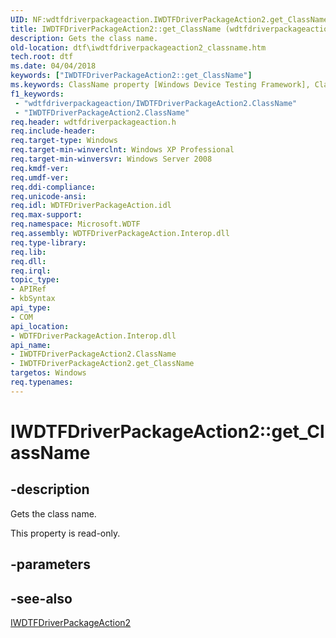 ```yaml
---
UID: NF:wdtfdriverpackageaction.IWDTFDriverPackageAction2.get_ClassName
title: IWDTFDriverPackageAction2::get_ClassName (wdtfdriverpackageaction.h)
description: Gets the class name.
old-location: dtf\iwdtfdriverpackageaction2_classname.htm
tech.root: dtf
ms.date: 04/04/2018
keywords: ["IWDTFDriverPackageAction2::get_ClassName"]
ms.keywords: ClassName property [Windows Device Testing Framework], ClassName property [Windows Device Testing Framework],IWDTFDriverPackageAction2 interface, IWDTFDriverPackageAction2 interface [Windows Device Testing Framework],ClassName property, IWDTFDriverPackageAction2.ClassName, IWDTFDriverPackageAction2.get_ClassName, IWDTFDriverPackageAction2::ClassName, IWDTFDriverPackageAction2::get_ClassName, Microsoft.WDTF.IWDTFDriverPackageAction2.ClassName, Microsoft::WDTF::IWDTFDriverPackageAction2::ClassName, dtf.iwdtfdriverpackageaction2_classname, get_ClassName, wdtfdriverpackageaction/IWDTFDriverPackageAction2::ClassName, wdtfdriverpackageaction/IWDTFDriverPackageAction2::get_ClassName
f1_keywords:
 - "wdtfdriverpackageaction/IWDTFDriverPackageAction2.ClassName"
 - "IWDTFDriverPackageAction2.ClassName"
req.header: wdtfdriverpackageaction.h
req.include-header: 
req.target-type: Windows
req.target-min-winverclnt: Windows XP Professional
req.target-min-winversvr: Windows Server 2008
req.kmdf-ver: 
req.umdf-ver: 
req.ddi-compliance: 
req.unicode-ansi: 
req.idl: WDTFDriverPackageAction.idl
req.max-support: 
req.namespace: Microsoft.WDTF
req.assembly: WDTFDriverPackageAction.Interop.dll
req.type-library: 
req.lib: 
req.dll: 
req.irql: 
topic_type:
- APIRef
- kbSyntax
api_type:
- COM
api_location:
- WDTFDriverPackageAction.Interop.dll
api_name:
- IWDTFDriverPackageAction2.ClassName
- IWDTFDriverPackageAction2.get_ClassName
targetos: Windows
req.typenames: 
---
```


# IWDTFDriverPackageAction2::get_ClassName


## -description


Gets the class name.

This property is read-only.


## -parameters


## -see-also




<a href="/windows-hardware/drivers/ddi/wdtfdriverpackageaction/nn-wdtfdriverpackageaction-iwdtfdriverpackageaction2">IWDTFDriverPackageAction2</a>
 

 
